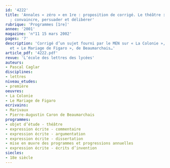 ```yaml
---
id: '4222'
title: 'Annales « zéro » en 1re : proposition de corrigé. Le théâtre : texte et représentation
  ; convaincre, persuader et délibérer'
rubrique: 'Programmes [1re]'
annee: '2001'
magazine: 'n°11 15 mars 2002'
pages: '7'
description: 'Corrigé d’un sujet fourni par le MEN sur « La Colonie », de Marivaux
  et « Le Mariage de Figaro », de Beaumarchais…'
article_pdf: '4222.pdf'
revue: 'L’école des lettres des lycées'
auteurs:
- Pascal Caglar
disciplines:
- lettres
niveau_etudes:
- première
oeuvres:
- La Colonie
- Le Mariage de Figaro
ecrivains:
- Marivaux
- Pierre-Augustin Caron de Beaumarchais
programmes:
- objet d’étude - théâtre
- expression écrite - commentaire
- expression écrite - argumentation
- expression écrite - dissertation
- mise en œuvre des programmes et progressions annuelles
- expression écrite - écrits d’invention
siecles:
- 18e siècle
---
```

